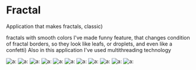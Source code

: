# Fractal
Application that makes fractals, classic)

fractals with smooth colors
I've made funny feature, that changes condition of fractal borders, so they look like leafs, or droplets, and even like a confetti)
Also in this application I've used multithreading technology

![a:](https://github.com/Ultraparalon/Fractal/raw/master/screenshots/1.png)
![a:](https://github.com/Ultraparalon/Fractal/raw/master/screenshots/2.png)
![a:](https://github.com/Ultraparalon/Fractal/raw/master/screenshots/3.png)
![a:](https://github.com/Ultraparalon/Fractal/raw/master/screenshots/4.png)
![a:](https://github.com/Ultraparalon/Fractal/raw/master/screenshots/5.png)
![a:](https://github.com/Ultraparalon/Fractal/raw/master/screenshots/6.png)
![a:](https://github.com/Ultraparalon/Fractal/raw/master/screenshots/7.png)
![a:](https://github.com/Ultraparalon/Fractal/raw/master/screenshots/8.png)
![a:](https://github.com/Ultraparalon/Fractal/raw/master/screenshots/9.png)
![a:](https://github.com/Ultraparalon/Fractal/raw/master/screenshots/10.png)
![a:](https://github.com/Ultraparalon/Fractal/raw/master/screenshots/11.png)
